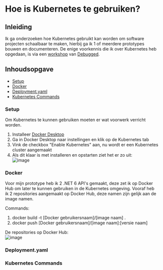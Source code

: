 # Hoe is Kubernetes te gebruiken?

## Inleiding
Ik ga onderzoeken hoe Kubernetes gebruikt kan worden om software projecten schaalbaar te maken, hierbij ga ik 1 of meerdere prototypes bouwen en documenteren. De enige voorkennis die ik over Kubernetes heb opgedaan, is via een [workshop](https://github.com/debugged/workshops) van [Debugged](https://debugged.nl/?gclid=CjwKCAiApvebBhAvEiwAe7mHSN7ONtGM5xsVN1K8ZzEnTrDmJjKs69b7Fgj6jzaR5KVz__UMxisU9RoCQ9wQAvD_BwE).

## Inhoudsopgave
- [Setup](https://github.com/BrucevandeVen/Kubernetes/blob/main/Hoe%20is%20Kubernetes%20te%20gebruiken%3F.md#setup)
- [Docker](https://github.com/BrucevandeVen/Kubernetes/blob/main/Hoe%20is%20Kubernetes%20te%20gebruiken%3F.md#docker)
- [Deployment.yaml](https://github.com/BrucevandeVen/Kubernetes/blob/main/Hoe%20is%20Kubernetes%20te%20gebruiken%3F.md#deploymentyaml)
- [Kubernetes Commands](https://github.com/BrucevandeVen/Kubernetes/blob/main/Hoe%20is%20Kubernetes%20te%20gebruiken%3F.md#kubernetes-commands)

### Setup
Om Kubernetes te kunnen gebruiken moeten er wat voorwerk verricht worden.  
1. Installeer [Docker Desktop](https://docs.docker.com/desktop/install/windows-install/)
2. Ga in Docker Desktop naar instellingen en klik op de Kubernetes tab
3. Vink de checkbox "Enable Kubernetes" aan, nu wordt er een Kubernetes cluster aangemaakt
4. Als dit klaar is met installeren en opstarten ziet het er zo uit:  
![image](https://user-images.githubusercontent.com/58031089/203558343-d999734b-4376-4e1a-af8d-eb8cb7734761.png)

### Docker
Voor mijn prototype heb ik 2 .NET 6 API's gemaakt, deze zet ik op Docker Hub om later te kunnen gebruiken in de Kubernetes omgeving. Vooraf heb ik 2 repositories aangemaakt op Docker Hub, deze namen zijn gelijk aan de image namen.  
  
Commands:  
1. docker build -t [Docker gebruikersnaam]/[image naam] .
2. docker push [Docker gebruikersnaam]/[image naam]:[versie naam]
  
De repositories op Docker Hub:  
![image](https://user-images.githubusercontent.com/58031089/203558722-360224cd-8a60-4762-9b50-d92d75bf7dff.png)

### Deployment.yaml

### Kubernetes Commands
